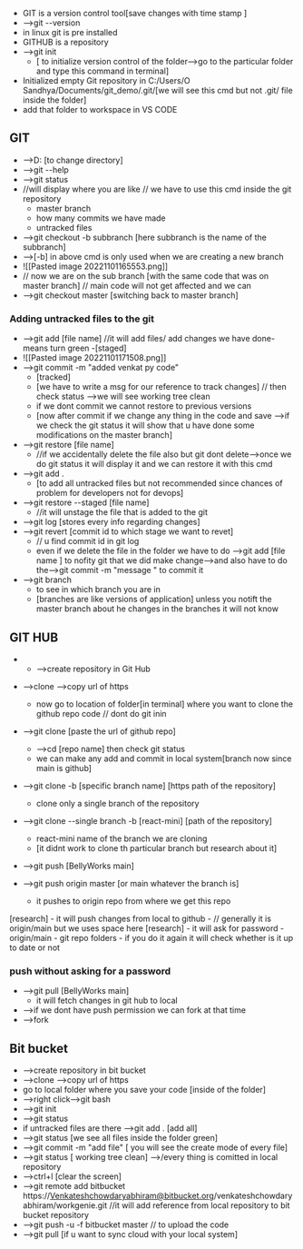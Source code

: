- GIT is a version control tool[save changes with time stamp ]
- -->git --version
- in linux git is pre installed
- GITHUB is a repository
- -->git init 
	- [ to initialize version control of the folder-->go to the particular folder and type this command in terminal]
- Initialized empty Git repository in C:/Users/O Sandhya/Documents/git_demo/.git/[we will see this cmd but not .git/ file inside the folder]
- add that folder to workspace in VS CODE

## GIT 
- -->D: [to change directory]
- -->git --help
- -->git status
- //will display where you are like // we have to use this cmd inside the git repository
	- master branch
	- how many  commits we have made
	- untracked files 
- -->git checkout -b subbranch [here subbranch is the name of the subbranch]
- -->[-b] in above cmd is only used when we are creating a new branch
- ![[Pasted image 20221101165553.png]]
- // now we are on the sub branch [with the same code that was on master branch] // main code will not get affected and we can 
- -->git checkout master [switching back to master branch]
### Adding untracked files to the git
- -->git add [file name] //it will add files/ add changes we have done- means turn green -[staged]
- ![[Pasted image 20221101171508.png]]
- -->git commit -m "added venkat py code" 
	- [tracked]
	- [we have to write a msg for our reference to track changes] // then check status -->we will see working tree clean
	- if we dont commit we cannot restore to previous versions
	- [now after commit if we change any thing in the code and save -->if we check the git status it will show that u have done some modifications on the master branch]
- -->git restore [file name]
	- //if we accidentally delete the file also but git dont delete-->once we do git status it will display it and we can restore it with this cmd
- -->git add . 
	- [to add all untracked files but not recommended since chances of problem for developers not for devops]
- -->git restore --staged [file name] 
	- //it will unstage the file that is added to the git
- -->git log [stores every info regarding changes]
- -->git revert [commit id to which stage we want to revet]
	- // u find commit id in git log
	- even if we delete the file in the folder we have to do -->git add [file name ] to nofity git that we did make change-->and also have to do the-->git commit -m "message " to commit it
- -->git branch
	- to see in which branch you are in 
	- [branches are like versions of application] unless you notift the master branch about he changes in the branches it will not know

## GIT HUB
- - -->create repository in Git Hub
- -->clone -->copy url of https
	- now go to location of folder[in terminal] where you want to clone the github repo code // dont do git inin
- -->git clone [paste the url of github repo]
	- -->cd [repo name] then check git status
	- we can make any add and commit in local system[branch now since main is github]
- -->git clone -b [specific branch name]  [https path of the repository]
	- clone only a single branch of the repository
	
- -->git clone --single branch -b [react-mini]   [path of the repository]
	- react-mini name of the branch we are cloning
	- [it didnt work to clone th particular branch but research about it]
- -->git push [BellyWorks main]
- -->git push origin master [or main whatever the branch is]
	- it pushes to origin repo from where we get this repo

[research]
	- it will push changes from local to github
	- // generally it is origin/main but we uses space here [research]
	- it will ask for password 
	- origin/main - git repo folders
	- if you do it again it will check whether is it up to date or not
### push without asking for a password




- -->git pull [BellyWorks main]
	- it will fetch changes in git hub to local 
- -->if we dont have push permission we can fork at that time
- -->fork

## Bit bucket
- -->create repository in bit bucket
- -->clone -->copy url of https
- go to local folder where you save your code [inside of the folder]
- -->right click-->git bash
- -->git init
- -->git status
- if untracked files are there -->git add . [add all]
- -->git status [we see all files inside the folder green]
- -->git commit -m "add file"  [ you will see the create mode of every file]
- -->git status [ working tree clean] -->/every thing is comitted in local repository
- -->ctrl+l [clear the screen]
- -->git remote add bitbucket https://Venkateshchowdaryabhiram@bitbucket.org/venkateshchowdaryabhiram/workgenie.git //it will add reference from local repository to bit bucket repository
- -->git push -u -f bitbucket master   // to upload the code
- -->git pull [if u want to sync cloud with your local system]
